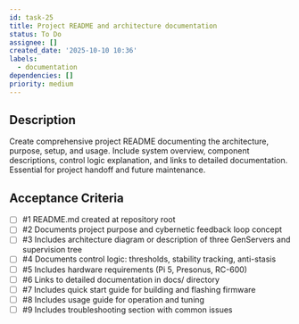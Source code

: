 ```yaml
---
id: task-25
title: Project README and architecture documentation
status: To Do
assignee: []
created_date: '2025-10-10 10:36'
labels:
  - documentation
dependencies: []
priority: medium
---
```


## Description

<!-- SECTION:DESCRIPTION:BEGIN -->
Create comprehensive project README documenting the architecture, purpose, setup, and usage. Include system overview, component descriptions, control logic explanation, and links to detailed documentation. Essential for project handoff and future maintenance.
<!-- SECTION:DESCRIPTION:END -->

## Acceptance Criteria
<!-- AC:BEGIN -->
- [ ] #1 README.md created at repository root
- [ ] #2 Documents project purpose and cybernetic feedback loop concept
- [ ] #3 Includes architecture diagram or description of three GenServers and supervision tree
- [ ] #4 Documents control logic: thresholds, stability tracking, anti-stasis
- [ ] #5 Includes hardware requirements (Pi 5, Presonus, RC-600)
- [ ] #6 Links to detailed documentation in docs/ directory
- [ ] #7 Includes quick start guide for building and flashing firmware
- [ ] #8 Includes usage guide for operation and tuning
- [ ] #9 Includes troubleshooting section with common issues
<!-- AC:END -->
